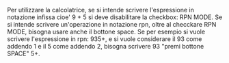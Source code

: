 Per utilizzare la calcolatrice, se si intende scrivere 
l'espressione in notazione infissa cioe' 9 + 5 si deve disabilitare la checkbox: RPN MODE.
Se si intende scrivere un'operazione in notazione rpn, oltre al checckare RPN MODE, bisogna usare anche il bottone space.
Se per esempio si vuole scrivere l'espressione in rpn: 935+, e si vuole considerare il 93 come addendo 1 e il 5 come addendo 2, bisogna scrivere 93 "premi bottone SPACE" 5+.